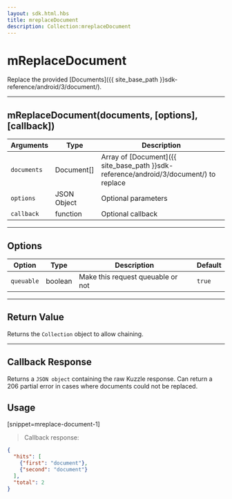 ```yaml
---
layout: sdk.html.hbs
title: mreplaceDocument
description: Collection:mreplaceDocument
---
```

  

# mReplaceDocument
Replace the provided [Documents]({{ site_base_path }}sdk-reference/android/3/document/).

---

## mReplaceDocument(documents, [options], [callback])

| Arguments | Type | Description |
|---------------|---------|----------------------------------------|
| ``documents`` | Document[] | Array of [Document]({{ site_base_path }}sdk-reference/android/3/document/) to replace |
| ``options`` | JSON Object | Optional parameters |
| ``callback`` | function | Optional callback |

---

## Options

| Option | Type | Description | Default |
|---------------|---------|----------------------------------------|---------|
| ``queuable`` | boolean | Make this request queuable or not  | ``true`` |

---

## Return Value

Returns the `Collection` object to allow chaining.

---

## Callback Response

Returns a `JSON object` containing the raw Kuzzle response.
Can return a 206 partial error in cases where documents could not be replaced. 

## Usage

[snippet=mreplace-document-1]
> Callback response:

```json
{
  "hits": [
    {"first": "document"},
    {"second": "document"}
  ],
  "total": 2
}
```
